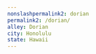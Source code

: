 ```yaml
---
﻿nonslashpermalink2: dorian
permalink2: /dorian/
alley: Dorian
city: Honolulu
state: Hawaii
---
```

